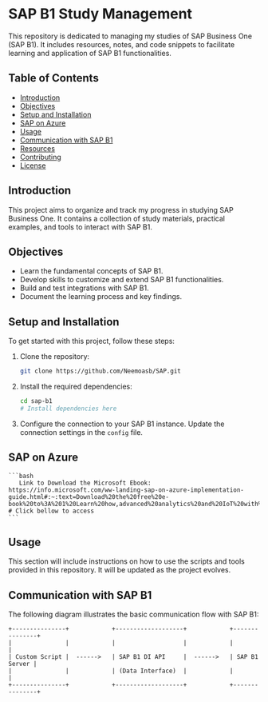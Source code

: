 # SAP B1 Study Management

This repository is dedicated to managing my studies of SAP Business One (SAP B1). It includes resources, notes, and code snippets to facilitate learning and application of SAP B1 functionalities.

## Table of Contents
- [Introduction](#introduction)
- [Objectives](#objectives)
- [Setup and Installation](#setup-and-installation)
- [SAP on Azure](#sap-on-azure)
- [Usage](#usage)
- [Communication with SAP B1](#communication-with-sap-b1)
- [Resources](#resources)
- [Contributing](#contributing)
- [License](#license)

## Introduction
This project aims to organize and track my progress in studying SAP Business One. It contains a collection of study materials, practical examples, and tools to interact with SAP B1.

## Objectives
- Learn the fundamental concepts of SAP B1.
- Develop skills to customize and extend SAP B1 functionalities.
- Build and test integrations with SAP B1.
- Document the learning process and key findings.

## Setup and Installation
To get started with this project, follow these steps:

1. Clone the repository:
    ```bash
    git clone https://github.com/Neemoasb/SAP.git
    ```
2. Install the required dependencies:
    ```bash
    cd sap-b1
    # Install dependencies here
    ```
3. Configure the connection to your SAP B1 instance. Update the connection settings in the `config` file.
## SAP on Azure
    ```bash
       Link to Download the Microsoft Ebook: https://info.microsoft.com/ww-landing-sap-on-azure-implementation-guide.html#:~:text=Download%20the%20free%20e-book%20to%3A%201%20Learn%20how,advanced%20analytics%20and%20IoT%20with%20SAP%20on%20Azure.
    # Click bellow to access
    ```

## Usage
This section will include instructions on how to use the scripts and tools provided in this repository. It will be updated as the project evolves.

## Communication with SAP B1
The following diagram illustrates the basic communication flow with SAP B1:

```plaintext
+---------------+            +-------------------+            +---------------+
|               |            |                   |            |               |
| Custom Script |  ------>   | SAP B1 DI API     |  ------>   | SAP B1 Server |
|               |            | (Data Interface)  |            |               |
+---------------+            +-------------------+            +---------------+
